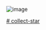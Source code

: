 ![image](https://github.com/user-attachments/assets/b995565a-eec9-4e8e-a6ef-8c7139392e3b)

[﻿# collect-star
](https://dinda-hub.github.io/collect-star/)
